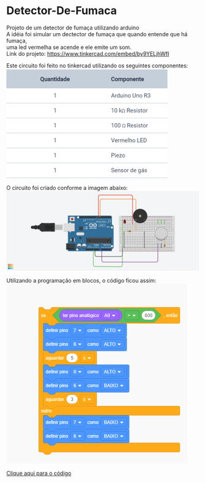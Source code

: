 # Detector-De-Fumaca
Projeto de um detector de fumaça utilizando arduino<br>
A idéia foi simular um dectector de fumaça que quando entende que há fumaça,<br>
uma led vermelha se acende e ele emite um som.<br>
Link do projeto: https://www.tinkercad.com/embed/by9YELjhWfI

Este circuito foi feito no tinkercad utilizando os seguintes componentes:<br>
<img src="img/DetectorDeFumacaComponentes.png"><br>

O circuito foi criado conforme a imagem abaixo:
<img src="img/Detector de Fumaca.png"><br>


Utilizando a programação em blocos, o código ficou assim:<br>
<img src="img/DetectorDeFumacaBloco.png"><br>

<a href="DetectorDeFumaca.ino">Clique aqui para o código</a>

